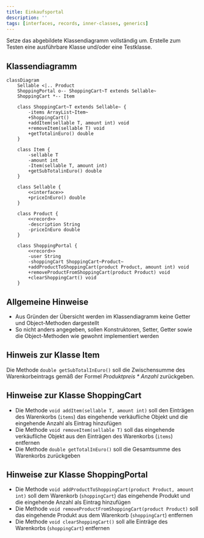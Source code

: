 ```yaml
---
title: Einkaufsportal
description: ''
tags: [interfaces, records, inner-classes, generics]
---
```


Setze das abgebildete Klassendiagramm vollständig um. Erstelle zum Testen eine ausführbare Klasse und/oder eine Testklasse.

## Klassendiagramm

```mermaid
classDiagram
    Sellable <|.. Product
    ShoppingPortal o-- ShoppingCart~T extends Sellable~
    ShoppingCart *-- Item

    class ShoppingCart~T extends Sellable~ {
        -items ArrayList~Item~
        +ShoppingCart()
        +addItem(sellable T, amount int) void
        +removeItem(sellable T) void
        +getTotalinEuro() double
    }

    class Item {
        -sellable T
        -amount int
        -Item(sellable T, amount int)
        +getSubTotalinEuro() double
    }

    class Sellable {
        <<interface>>
        +priceInEuro() double
    }

    class Product {
        <<record>>
        -description String
        -priceInEuro double
    }

    class ShoppingPortal {
        <<record>>
        -user String
        -shoppingCart ShoppingCart~Product~
        +addProductToShoppingCart(product Product, amount int) void
        +removeProductFromShoppingCart(product Product) void
        +clearShoppingCart() void
    }
```

## Allgemeine Hinweise

- Aus Gründen der Übersicht werden im Klassendiagramm keine Getter und Object-Methoden dargestellt
- So nicht anders angegeben, sollen Konstruktoren, Setter, Getter sowie die Object-Methoden wie gewohnt implementiert werden

## Hinweis zur Klasse Item

Die Methode `double getSubTotalInEuro()` soll die Zwischensumme des Warenkorbeintrags gemäß der Formel _Produktpreis \* Anzahl_ zurückgeben.

## Hinweise zur Klasse ShoppingCart

- Die Methode `void addItem(sellable T, amount int)` soll den Einträgen des Warenkorbs (`items`) das eingehende verkäufliche Objekt und die eingehende Anzahl als 
  Eintrag hinzufügen
- Die Methode `void removeItem(sellable T)` soll das eingehende verkäufliche Objekt aus den Einträgen des Warenkorbs (`items`) entfernen
- Die Methode `double getTotalInEuro()` soll die Gesamtsumme des Warenkorbs zurückgeben

## Hinweise zur Klasse ShoppingPortal

- Die Methode `void addProductToShoppingCart(product Product, amount int)` soll dem Warenkorb (`shoppingCart`) das eingehende Produkt und die eingehende Anzahl als
  Eintrag hinzufügen
- Die Methode `void removeProductFromShoppingCart(product Product)` soll das eingehende Produkt aus dem Warenkorb (`shoppingCart`) entfernen
- Die Methode `void clearShoppingCart()` soll alle Einträge des Warenkorbs (`shoppingCart`) entfernen

